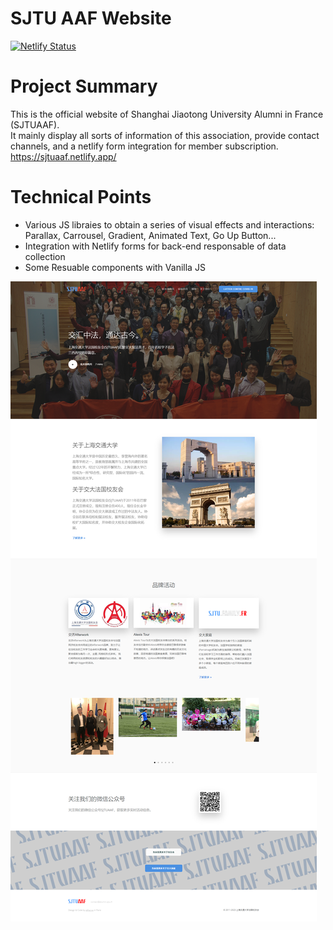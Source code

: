 # SJTU AAF Website

[![Netlify Status](https://api.netlify.com/api/v1/badges/e5df769e-14b2-4fce-ae58-d8cb333f9473/deploy-status)](https://app.netlify.com/sites/sjtu-family-fr/deploys)

# Project Summary 
This is the official website of Shanghai Jiaotong University Alumni in France (SJTUAAF).<br>
It mainly display all sorts of information of this association, provide contact channels, and a netlify form integration for member subscription.<br>
https://sjtuaaf.netlify.app/

# Technical Points
- Various JS libraies to obtain a series of visual effects and interactions: Parallax, Carrousel, Gradient, Animated Text, Go Up Button...
- Integration with Netlify forms for back-end responsable of data collection
- Some Resuable components with Vanilla JS

![Screenshot](documentation/index-page-screenshot.png?raw=true "Website Screenshot")
